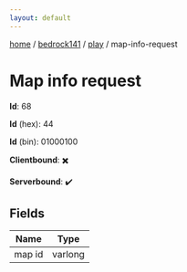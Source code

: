 ```yaml
---
layout: default
---
```


[home](/)  /  [bedrock141](/protocol/bedrock141)  /  [play](/protocol/bedrock141/play)  /  map-info-request

# Map info request

**Id**: 68

**Id** (hex): 44

**Id** (bin): 01000100

**Clientbound**: ✖️

**Serverbound**: ✔️

## Fields

Name | Type
---|---
map id | varlong

